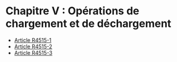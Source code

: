 # Chapitre V : Opérations de chargement et de déchargement

* [Article R4515-1](./LEGIARTI000018529692.md)
* [Article R4515-2](./LEGIARTI000018529690.md)
* [Article R4515-3](./LEGIARTI000018529688.md)
